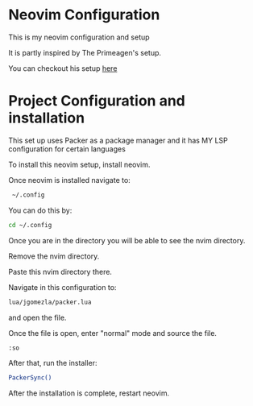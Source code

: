 # Neovim Configuration

This is my neovim configuration and setup

It is partly inspired by The Primeagen's setup.

You can checkout his setup [here](https://youtu.be/w7i4amO_zaE?si=EY3XKUW0E_X-50VG)

# Project Configuration and installation
This set up uses Packer as a package manager and it has MY LSP configuration for certain languages

To install this neovim setup, install neovim.

Once neovim is installed navigate to:
```sh
 ~/.config 
``` 

You can do this by:
```sh
cd ~/.config
```
Once you are in the directory you will be able to see the nvim directory.

Remove the nvim directory.

Paste this nvim directory there.

Navigate in this configuration to:
```sh 
lua/jgomezla/packer.lua
``` 
and open the file.

Once the file is open, enter "normal" mode and source the file.

```sh
:so
```
After that, run the installer:
```sh
PackerSync()
```
After the installation is complete, restart neovim.



